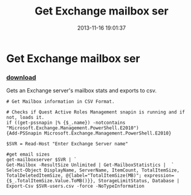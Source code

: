 ﻿---
pid:            4615
poster:         Phreakin
title:          Get Exchange mailbox ser
date:           2013-11-16 19:01:37
format:         posh
parent:         0
parent:         0

---

# Get Exchange mailbox ser

### [download](4615.ps1)

Gets an Exchange server's mailbox stats and exports to csv.

```posh
# Get Mailbox information in CSV Format. 

# Checks if Quest Active Roles Management snapin is running and if not, loads it. 
if ((get-pssnapin |% {$_.name}) -notcontains "Microsoft.Exchange.Management.PowerShell.E2010")
{Add-PSSnapin Microsoft.Exchange.Management.PowerShell.E2010}

$SVR = Read-Host "Enter Exchange Server name"

#get email sizes 
get-mailboxserver $SVR | `
Get-Mailbox -ResultSize Unlimited | Get-MailboxStatistics |  `
Select-Object DisplayName, ServerName, ItemCount, TotalItemSize, TotalDeletedItemSize, @{label="TotalItemSize(MB)"; expression={$_.TotalItemSize.Value.ToMB()}}, StorageLimitStatus, Database | Export-Csv $SVR-users.csv -force -NoTypeInformation
```
